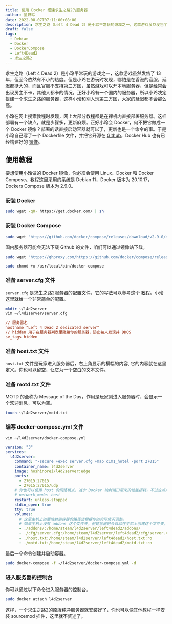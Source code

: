 ```yaml
---
title: 使用 Docker 搭建求生之路2的服务器
author: 星野玲
date: 2022-08-07T07:11:00+08:00
description: 求生之路（Left 4 Dead 2）是小玲平常玩的游戏之一，这款游戏虽然发售了 13 年，但至今依然有不小的热度。但是小玲在游玩时发现，官服哪怕是在香港的官服，延迟都挺大的，而且官服不支持第三方图，虽然游戏可以开本地服务器，但是经常会出现房主不卡，其他人都卡的情况。正好小玲有一个国内的服务器，所以小玲决定搭建一个求生之路的服务器，这样小玲和别人玩第三方图，大家的延迟都不会那么高。
draft: false
tags:
  - Debian
  - Docker
  - DockerCompose
  - Left4Dead2
  - 求生之路2
---
```


求生之路（Left 4 Dead 2）是小玲平常玩的游戏之一，这款游戏虽然发售了 13 年，但至今依然有不小的热度。但是小玲在游玩时发现，哪怕是在香港的官服，延迟都挺大的，而且官服不支持第三方图，虽然游戏可以开本地服务器，但是经常会出现房主不卡，其他人都卡的情况。正好小玲有一个国内的服务器，所以小玲决定搭建一个求生之路的服务器，这样小玲和别人玩第三方图，大家的延迟都不会那么高。

小玲在网上搜索教程时发现，网上大部分教程都是在裸机内直接部署服务器。这样部署有一个缺点，就是步骤多，更新麻烦。正好小玲会 Docker，何不把它做成一个 Docker 镜像？部署的话直接启动容器就可以了，更新也是一个命令的事。于是小玲自己写了一个 Dockerfile 文件，并把它开源在 [Github](https://github.com/HoshinoRei/l4d2server_docker)，Docker Hub 也有已经构建好的 [镜像](https://hub.docker.com/r/hoshinorei/l4d2server)。

## 使用教程

要想使用小玲做的 Docker 镜像，你必须会使用 Linux、Docker 和 Docker Compose。教程这里采用的系统是 Debian 11，Docker 版本为 20.10.17，Dockers Compose 版本为 2.9.0。

### 安装 Docker

```bash
sudo wget -qO- https://get.docker.com/ | sh
```

### 安装 Docker Compose

```bash
sudo wget "https://github.com/docker/compose/releases/download/v2.9.0/docker-compose-$(uname -s)-$(uname -m)" -O /usr/local/bin/docker-compose
```

国内服务器可能会无法下载 Github 的文件，咱们可以通过镜像站下载。

```bash
sudo wget "https://ghproxy.com/https://github.com/docker/compose/releases/download/v2.9.0/docker-compose-$(uname -s)-$(uname -m)" -O /usr/local/bin/docker-compose
```

```bash
sudo chmod +x /usr/local/bin/docker-compose
```

### 准备 server.cfg 文件

`server.cfg` 是求生之路2服务器的配置文件，它的写法可以参考这个 [教程](https://steamcommunity.com/sharedfiles/filedetails/?id=276173458)。小玲这里就给一个非常简单的配置。

```bash
mkdir ~/l4d2server
vim ~/l4d2server/server.cfg
```

```cfg
// 服务器名
hostname "Left 4 Dead 2 dedicated server"
// hidden 用于在服务器列表里隐藏你的服务器，防止被人发现并 DDOS
sv_tags hidden
```

### 准备 host.txt 文件

`host.txt` 文件是玩家进入服务器后，右上角显示的横幅的内容, 它的内容就在这里定义。你也可以留空，让它为一个空白的文本文件。


### 准备 motd.txt 文件

MOTD 的全称为 Message of the Day，作用是玩家刚进入服务器时，会显示一个欢迎消息，可以为空。

```bash
touch ~/l4d2server/motd.txt
```

### 编写 docker-compose.yml 文件

```bash
vim ~/l4d2server/docker-compose.yml
```

```yml
version: "3"
services:
  l4d2server:
    command: "-secure +exec server.cfg +map c1m1_hotel -port 27015"
    container_name: l4d2server
    image: hoshinorei/l4d2server:edge
    ports:
      - 27015:27015
      - 27015:27015/udp
    # 你也可以使用 host 的网络模式，减少 Docker 映射端口带来的性能损耗，不过这点损耗可以忽略不计。
    # network_mode: host
    restart: unless-stopped
    stdin_open: true
    tty: true
    volumes:
      # 这里主机上的要映射到容器的路径请根据你的实际情况调整。
      # 如果主机上没有 addons 这个文件夹，创建容器时会自动在主机上创建这个文件夹。
      - ./addons/:/home/steam/l4d2server/left4dead2/addons/
      - ./cfg/server.cfg:/home/steam/l4d2server/left4dead2/cfg/server.cfg:ro
      - ./host.txt:/home/steam/l4d2server/left4dead2/host.txt:ro
      - ./motd.txt:/home/steam/l4d2server/left4dead2/motd.txt:ro
```

最后一个命令创建并启动容器。

```bash
sudo docker-compose -f ~/l4d2server/docker-compose.yml -d
```

### 进入服务器的控制台

你可以通过以下命令进入服务器的控制台。

```bash
sudo docker attach l4d2server
```

这样，一个求生之路2的原版纯净服务器就安装好了，你也可以像其他教程一样安装 sourcemod 插件，这里就不赘述了。
